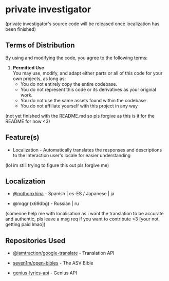 
# private investigator

(private investigator's source code will be released once localization has been finished)

## Terms of Distribution
By using and modifying the code, you agree to the following terms:

1. **Permitted Use**  
   You may use, modify, and adapt either parts or all of this code for your own projects, as long as:
   - You do not entirely copy the entire codebase.
   - You do not represent this code or its derivatives as your original work.
   - You do not use the same assets found within the codebase
   - You do not affiliate yourself with this project in any way

(not yet finished with the README.md so pls forgive as this is it for the README for now <3)


## Feature(s)

- Localization - Automatically translates the responses and descriptions to the interaction user's locale for easier understanding

(lol im still trying to figure this out pls forgive me)



## Localization

- [@nothonxhina](https://github.com/nothonxhina) - Spanish | es-ES / Japanese | ja

- @mqgr (x69dbg) - Russian | ru

(someone help me with localisation as i want the translation to be accurate and authentic, pls leave a msg req if you want to contribute <3 [your not getting paid lmao])


## Repositories Used

- [@iamtraction/google-translate](https://github.com/iamtraction/google-translate) - Translation API 

- [seven1m/open-bibles](https://github.com/seven1m/open-bibles) - The ASV Bible

- [genius-lyrics-api](https://github.com/farshed/genius-lyrics-api) - Genius API 

